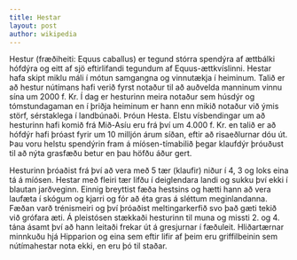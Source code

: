 ```yaml
---
title: Hestar
layout: post
author: wikipedia
---
```

Hestur (fræðiheiti: Equus caballus) er tegund stórra spendýra af ættbálki hófdýra og eitt af sjö eftirlifandi tegundum af Equus-ættkvíslinni.
Hestar hafa skipt miklu máli í mótun samgangna og vinnutækja í heiminum. Talið er að hestur nútímans hafi verið fyrst notaður til að auðvelda manninum vinnu sína um 2000 f. Kr. Í dag er hesturinn meira notaður sem húsdýr og tómstundagaman en í þriðja heiminum er hann enn mikið notaður við ýmis störf, sérstaklega í landbúnaði.
Þróun Hesta.
Elstu vísbendingar um að hesturinn hafi komið frá Mið-Asíu eru frá því um 4.000 f. Kr. en talið er að hófdýr hafi þróast fyrir um 10 milljón árum síðan, eftir að risaeðlurnar dóu út. Þau voru helstu spendýrin fram á míósen-tímabilið þegar klaufdýr þróuðust til að nýta grasfæðu betur en þau höfðu áður gert.

Hesturinn þróaðist frá því að vera með 5 tær (klaufir) niður í 4, 3 og loks eina tá á míósen. Hestar með fleiri tær lifðu í deiglendara landi og sukku því ekki í blautan jarðveginn. Einnig breyttist fæða hestsins og hætti hann að vera laufæta í skógum og kjarri og fór að éta gras á sléttum meginlandanna. Fæðan varð trénismeiri og því þróaðist meltingarkerfið svo það gæti tekið við grófara æti. Á pleistósen stækkaði hesturinn til muna og missti 2. og 4. tána ásamt því að hann leitaði frekar út á gresjurnar í fæðuleit. Hliðartærnar minnkuðu hjá Hipparion og eina sem eftir lifir af þeim eru griffilbeinin sem nútímahestar nota ekki, en eru þó til staðar.